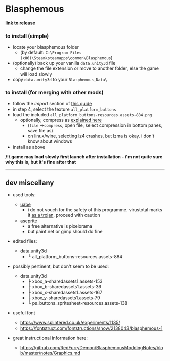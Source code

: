# Blasphemous

**[link to release](https://github.com/ZeusOfTheCrows/nsx-button-prompts/releases/tag/blasphemous)**

### to install (simple)

* locate your blasphemous folder
	* (by default: `C:\Program Files (x86)\Steam\steamapps\common\Blasphemous`)
* (optionally) back up your vanilla `data.unity3d` file
	* change the file extension or move to another folder, else the game will load slowly
* copy `data.unity3d` to your `Blasphemous_Data\`

### to install (for merging with other mods)

* follow the *import* section of [this guide](https://github.com/RedFurryDemon/BlasphemousModdingNotes/blob/master/notes/Graphics.md)
* in step 4, select the texture `all_platform_buttons`
* load the included `all_platform_buttons-resources.assets-884.png`
	* optionally, compress as [explained here](https://zenhax.com/viewtopic.php?t=14147)
		* (`file` →`compress`, open file, select compression in bottom panes, save file as)
		* on linux/wine, selecting lz4 crashes, but lzma is okay. i don't know about windows
* install as above

**/!\ game may load slowly first launch after installation - i'm not quite sure
why this is, but it's fine after that**

---

## dev miscellany

* used tools:
	* [uabe](https://github.com/SeriousCache/UABE/releases)
		* i do not vouch for the safety of this programme. virustotal marks it
			[as a trojan](https://github.com/SeriousCache/UABE/issues/479).
			proceed with caution
	* aseprite
		* a free alternative is pixelorama
		* but paint.net or gimp should do fine

* edited files:
	* data.unity3d
		* └ all_platform_buttons-resources.assets-884

* possibly pertinent, but don't seem to be used:
	* data.unity3d
		* ├ xbox_a-sharedassets1.assets-153
		* ├ xbox_b-sharedassets1.assets-36
		* ├ xbox_x-sharedassets1.assets-167
		* ├ xbox_y-sharedassets1.assets-79
		* └ ps_buttons_spritesheet-resources.assets-138

* useful font
	* https://www.splintered.co.uk/experiments/1135/
	* https://fontstruct.com/fontstructions/show/2138043/blasphemous-1
* great instructional information here:
	* https://github.com/RedFurryDemon/BlasphemousModdingNotes/blob/master/notes/Graphics.md
